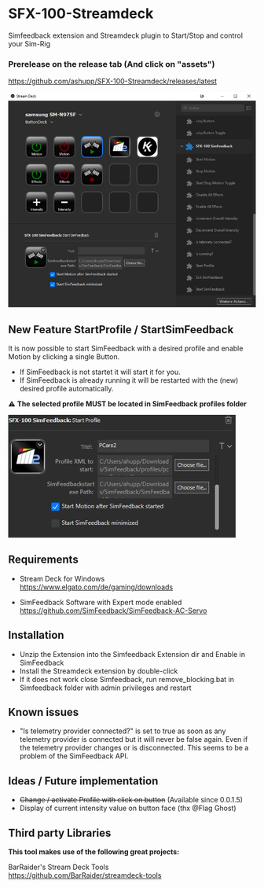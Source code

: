 # SFX-100-Streamdeck
Simfeedback extension and Streamdeck plugin to Start/Stop and control your Sim-Rig 

### Prerelease on the release tab (And click on "assets") 
https://github.com/ashupp/SFX-100-Streamdeck/releases/latest

![In action](doc/screenshot.JPG?raw=true|width=200)

## New Feature StartProfile / StartSimFeedback
It is now possible to start SimFeedback with a desired profile and enable Motion by clicking a single Button.  
- If SimFeedback is not startet it will start it for you.  
- If SimFeedback is already running it will be restarted with the (new) desired profile automatically.

:warning: **The selected profile MUST be located in SimFeedback profiles folder** 

![In action](doc/screenshot2.JPG?raw=true|width=200)

## Requirements

- Stream Deck for Windows  
https://www.elgato.com/de/gaming/downloads

- SimFeedback Software with Expert mode enabled  
https://github.com/SimFeedback/SimFeedback-AC-Servo


## Installation
- Unzip the Extension into the Simfeedback Extension dir and Enable in SimFeedback
- Install the Streamdeck extension by double-click
- If it does not work close Simfeedback, run remove_blocking.bat in Simfeedback folder with admin privileges and restart

## Known issues
- "Is telemetry provider connected?" is set to true as soon as any telemetry provider is connected but it will never be false again. Even if the telemetry provider changes or is disconnected. This seems to be a problem of the SimFeedback API.

## Ideas / Future implementation
- ~~Change / activate Profile with click on button~~ (Available since 0.0.1.5)
- Display of current intensity value on button face (thx @Flag Ghost)

## Third party Libraries
**This tool makes use of the following great projects:**

BarRaider's Stream Deck Tools  
https://github.com/BarRaider/streamdeck-tools
